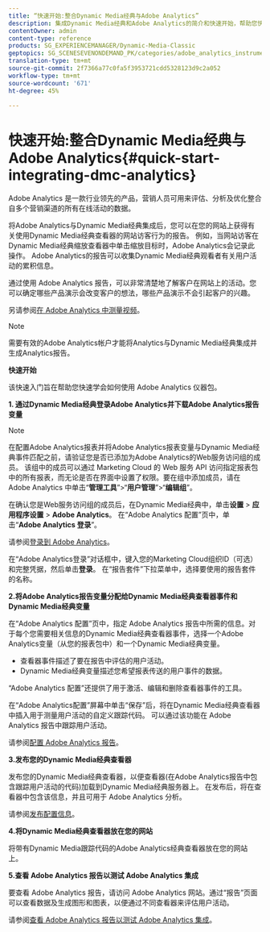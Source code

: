 ```yaml
---
title: “快速开始:整合Dynamic Media经典与Adobe Analytics”
description: 集成Dynamic Media经典和Adobe Analytics的简介和快速开始，帮助您快速入门。
contentOwner: admin
content-type: reference
products: SG_EXPERIENCEMANAGER/Dynamic-Media-Classic
geptopics: SG_SCENESEVENONDEMAND_PK/categories/adobe_analytics_instrumentation_kit
translation-type: tm+mt
source-git-commit: 2f7366a77c0fa5f3953721cdd5328123d9c2a052
workflow-type: tm+mt
source-wordcount: '671'
ht-degree: 45%

---
```



# 快速开始:整合Dynamic Media经典与Adobe Analytics{#quick-start-integrating-dmc-analytics}

Adobe Analytics 是一款行业领先的产品，营销人员可用来评估、分析及优化整合自多个营销渠道的所有在线活动的数据。

将Adobe Analytics与Dynamic Media经典集成后，您可以在您的网站上获得有关使用Dynamic Media经典查看器的网站访客行为的报告。 例如，当网站访客在Dynamic Media经典缩放查看器中单击缩放目标时，Adobe Analytics会记录此操作。 Adobe Analytics的报告可以收集Dynamic Media经典观看者有关用户活动的累积信息。

通过使用 Adobe Analytics 报告，可以非常清楚地了解客户在网站上的活动。您可以确定哪些产品演示会改变客户的想法，哪些产品演示不会引起客户的兴趣。

另请参阅[在 Adobe Analytics 中测量视频](https://experienceleague.adobe.com/docs/media-analytics/using/media-overview.html)。

>[!NOTE]
>
>需要有效的Adobe Analytics帐户才能将Analytics与Dynamic Media经典集成并生成Analytics报告。

**快速开始**

该快速入门旨在帮助您快速学会如何使用 Adobe Analytics 仪器包。

**1. 通过Dynamic Media经典登录Adobe Analytics并下载Adobe Analytics报告变量**

>[!NOTE]
>
>在配置Adobe Analytics报表并将Adobe Analytics报表变量与Dynamic Media经典事件匹配之前，请验证您是否已添加为Adobe Analytics的Web服务访问组的成员。 该组中的成员可以通过 Marketing Cloud 的 Web 服务 API 访问指定报表包中的所有报表，而无论是否在界面中设置了权限。要在组中添加成员，请在 Adobe Analytics 中单击“**管理工具**”>“**用户管理**”>“**编辑组**”。

在确认您是Web服务访问组的成员后，在Dynamic Media经典中，单击&#x200B;**设置** > **应用程序设置** > **Adobe Analytics**。 在“Adobe Analytics 配置”页中，单击“**Adobe Analytics 登录**”。

请参阅[登录到 Adobe Analytics](log-analytics.md#log_in_to_adobe_analytics)。

在“Adobe Analytics登录”对话框中，键入您的Marketing Cloud组织ID（可选）和完整凭据，然后单击&#x200B;**登录**。 在“报告套件”下拉菜单中，选择要使用的报告套件的名称。

**2.将Adobe Analytics报告变量分配给Dynamic Media经典查看器事件和Dynamic Media经典变量**

在“Adobe Analytics 配置”页中，指定 Adobe Analytics 报告中所需的信息。对于每个您需要相关信息的Dynamic Media经典查看器事件，选择一个Adobe Analytics变量（从您的报表包中）和一个Dynamic Media经典变量。

* 查看器事件描述了要在报告中评估的用户活动。
* Dynamic Media经典变量描述您希望报表传送的用户事件的数据。

“Adobe Analytics 配置”还提供了用于激活、编辑和删除查看器事件的工具。

在“Adobe Analytics配置”屏幕中单击“保存”后，将在Dynamic Media经典查看器中插入用于测量用户活动的自定义跟踪代码。 可以通过该功能在 Adobe Analytics 报告中跟踪用户活动。

请参阅[配置 Adobe Analytics 报告](configuring-analytics-reports.md#configuring_adobe_analytics_reports)。

**3.发布您的Dynamic Media经典查看器**

发布您的Dynamic Media经典查看器，以便查看器(在Adobe Analytics报告中包含跟踪用户活动的代码)加载到Dynamic Media经典服务器上。 在发布后，将在查看器中包含该信息，并且可用于 Adobe Analytics 分析。

请参阅[发布配置信息](publishing-analytics-configuration-information.md#publishing_adobe_analytics_configuration_information)。

**4.将Dynamic Media经典查看器放在您的网站**

将带有Dynamic Media跟踪代码的Adobe Analytics经典查看器放在您的网站上。

**5.查看 Adobe Analytics 报告以测试 Adobe Analytics 集成**

要查看 Adobe Analytics 报告，请访问 Adobe Analytics 网站。通过“报告”页面可以查看数据及生成图形和图表，以便通过不同查看器来评估用户活动。

请参阅[查看 Adobe Analytics 报告以测试 Adobe Analytics 集成](testing-integration-viewing-analytics-report.md#testing_the_integration_by_viewing_an_adobe_analytics_report)。
